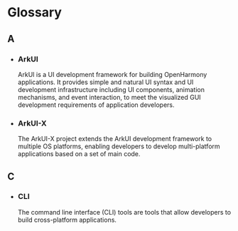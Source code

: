 # Glossary

## A

- ### ArkUI

  ArkUI is a UI development framework for building OpenHarmony applications. It provides simple and natural UI syntax and UI development infrastructure including UI components, animation mechanisms, and event interaction, to meet the visualized GUI development requirements of application developers.

- ### ArkUI-X

  The ArkUI-X project extends the ArkUI development framework to multiple OS platforms, enabling developers to develop multi-platform applications based on a set of main code.

## C

- ### CLI

    The command line interface (CLI) tools are tools that allow developers to build cross-platform applications.
